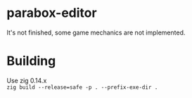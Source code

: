 # parabox-editor
It's not finished, some game mechanics are not implemented.

# Building
Use zig 0.14.x  
`zig build --release=safe -p . --prefix-exe-dir .`
